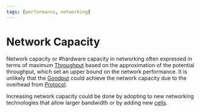 ```yaml
---
tags: [performance, networking]
---
```


# Network Capacity

 Network capacity or #hardware capacity in networking often expressed in terms
 of maximum [Throughput](202304111957.md) based on the approximation of the
 potential throughput, which set an upper bound on the network performance. It
 is unlikely that the [Goodput](202304191204.md) could achieve the network
 capacity due to the overhead from [Protocol](202209302229.md).

 Increasing network capacity could be done by adopting to new networking
 technologies that allow larger bandwidth or by adding new [cells](202303292214.md).
